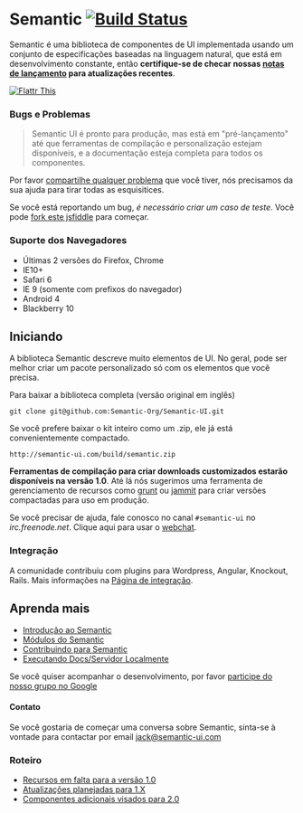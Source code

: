 # Semantic [![Build Status](https://travis-ci.org/Semantic-Org/Semantic-UI.png)](https://travis-ci.org/Semantic-Org/Semantic-UI)

Semantic é uma biblioteca de componentes de UI implementada usando um conjunto de especificações baseadas na linguagem natural, que está em desenvolvimento constante, então **certifique-se de checar nossas [notas de lançamento](https://github.com/Semantic-Org/Semantic-UI/blob/master/RELEASE%20NOTES.md) para atualizações recentes**.

[![Flattr This](https://api.flattr.com/button/flattr-badge-large.png)](https://flattr.com/submit/auto?user_id=jlukic&url=https%3A%2F%2Fgithub.com%2Fjlukic%2FSemantic-UI)

### Bugs e Problemas

> Semantic UI é pronto para produção, mas está em "pré-lançamento" até que ferramentas de compilação e personalização estejam disponíveis, e a documentação esteja completa para todos os componentes.

Por favor [compartilhe qualquer problema](https://github.com/Semantic-Org/Semantic-UI/issues?state=open) que você tiver, nós precisamos da sua ajuda para tirar todas as esquisitices.

Se você está reportando um bug, *é necessário criar um caso de teste*. Você pode [fork este jsfiddle](http://jsfiddle.net/Vbr9d/42/) para começar.

### Suporte dos Navegadores

* Últimas 2 versões do Firefox, Chrome
* IE10+
* Safari 6
* IE 9 (somente com prefixos do navegador)
* Android 4
* Blackberry 10

## Iniciando

A biblioteca Semantic descreve muito elementos de UI. No geral, pode ser melhor criar um pacote personalizado só com os elementos que você precisa.

Para baixar a biblioteca completa (versão original em inglês)

    git clone git@github.com:Semantic-Org/Semantic-UI.git

Se você prefere baixar o kit inteiro como um .zip, ele já está convenientemente compactado.

    http://semantic-ui.com/build/semantic.zip

**Ferramentas de compilação para criar downloads customizados estarão disponíveis na versão 1.0**. Até lá nós sugerimos uma ferramenta de gerenciamento de recursos como [grunt](https://github.com/gruntjs/grunt-cli) ou [jammit](https://github.com/documentcloud/jammit) para criar versões compactadas para uso em produção.

Se você precisar de ajuda, fale conosco no canal `#semantic-ui` no *irc.freenode.net*. Clique aqui para usar o [webchat](http://webchat.freenode.net/?randomnick=1&channels=%23semantic-ui&prompt=1&uio=OT10cnVlJjExPTEyMwb9).

### Integração

A comunidade contribuiu com plugins para Wordpress, Angular, Knockout, Rails. Mais informações na [Página de integração](https://github.com/Semantic-Org/Semantic-UI/wiki/Integration).

## Aprenda mais

* [Introdução ao Semantic](http://www.semantic-ui.com/introduction.html)
* [Módulos do Semantic](http://www.semantic-ui.com/module.html)
* [Contribuindo para Semantic](http://semantic-ui.com/project/contributing.html)
* [Executando Docs/Servidor Localmente](http://semantic-ui.com/project/development)

Se você quiser acompanhar o desenvolvimento, por favor [participe do nosso grupo no Google](https://groups.google.com/forum/?hl=en#!forum/semantic-ui)


#### Contato

Se você gostaria de começar uma conversa sobre Semantic, sinta-se à vontade para contactar por email [jack@semantic-ui.com](mailto:jack@semantic-ui.com)


### Roteiro
* [Recursos em falta para a versão 1.0](https://github.com/Semantic-Org/Semantic-UI/issues?direction=desc&milestone=1&page=1&sort=updated&state=open)
* [Atualizações planejadas para 1.X](https://github.com/Semantic-Org/Semantic-UI/issues?direction=desc&milestone=2&page=1&sort=updated&state=open)
* [Componentes adicionais visados para 2.0](https://github.com/Semantic-Org/Semantic-UI/issues?direction=desc&labels=&milestone=3&page=1&sort=updated&state=open)
